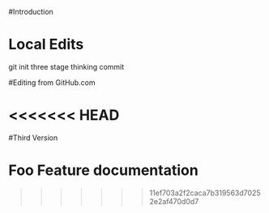 #Introduction

# Local Edits

git init
three stage thinking
commit

#Editing from GitHub.com

<<<<<<< HEAD
=======
#Third Version



# Foo Feature documentation
>>>>>>> 11ef703a2f2caca7b319563d70252e2af470d0d7
